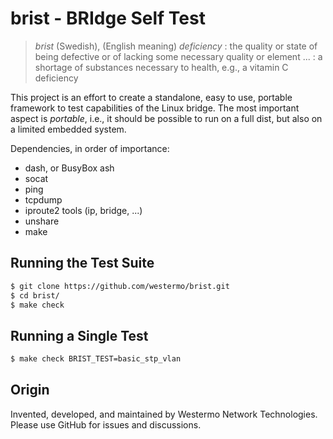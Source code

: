 brist - BRIdge Self Test
========================

> *brist* (Swedish), (English meaning) *deficiency* : the quality or
> state of being defective or of lacking some necessary quality or
> element ... : a shortage of substances necessary to health, e.g.,
> a vitamin C deficiency

This project is an effort to create a standalone, easy to use, portable
framework to test capabilities of the Linux bridge.  The most important
aspect is *portable*, i.e., it should be possible to run on a full dist,
but also on a limited embedded system.

Dependencies, in order of importance:

  - dash, or BusyBox ash
  - socat
  - ping
  - tcpdump
  - iproute2 tools (ip, bridge, ...)
  - unshare
  - make


Running the Test Suite
----------------------

```sh
$ git clone https://github.com/westermo/brist.git
$ cd brist/
$ make check
```


Running a Single Test
---------------------

```sh
$ make check BRIST_TEST=basic_stp_vlan
```


Origin
------

Invented, developed, and maintained by Westermo Network Technologies.
Please use GitHub for issues and discussions.
